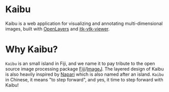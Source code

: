 # Kaibu

Kaibu is a web application for visualizing and annotating multi-dimensional images, built with [OpenLayers](https://openlayers.org/) and [itk-vtk-viewer](https://kitware.github.io/itk-vtk-viewer/).


# Why Kaibu?

`Kaibu` is an small island in Fiji, and we name it to pay tribute to the open source image processing package [Fiji](https://fiji.sc/)/[ImageJ](https://imagej.net). The layered design of Kaibu is also heavily inspired by [Napari](https://napari.org/) which is also named after an island. `Kaibu` in Chinese, it means "to step forward", and yes, it time to step forward with Kaibu!